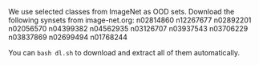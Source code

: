 We use selected classes from ImageNet as OOD sets. Download the following synsets from image-net.org: n02814860 n12267677 n02892201 n02056570 n04399382 n04562935 n03126707 n03937543 n03706229 n03837869 n02699494 n01768244

You can `bash dl.sh` to download and extract all of them automatically. 